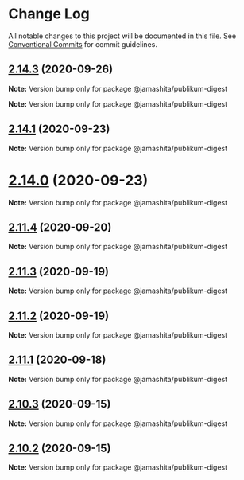 # Change Log

All notable changes to this project will be documented in this file.
See [Conventional Commits](https://conventionalcommits.org) for commit guidelines.

## [2.14.3](https://github.com/jamashita/publikum/compare/v2.14.2...v2.14.3) (2020-09-26)

**Note:** Version bump only for package @jamashita/publikum-digest







**Note:** Version bump only for package @jamashita/publikum-digest





## [2.14.1](https://github.com/jamashita/publikum/compare/v2.14.0...v2.14.1) (2020-09-23)

**Note:** Version bump only for package @jamashita/publikum-digest





# [2.14.0](https://github.com/jamashita/publikum/compare/v2.11.4...v2.14.0) (2020-09-23)

**Note:** Version bump only for package @jamashita/publikum-digest





## [2.11.4](https://github.com/jamashita/publikum/compare/v2.11.3...v2.11.4) (2020-09-20)

**Note:** Version bump only for package @jamashita/publikum-digest





## [2.11.3](https://github.com/jamashita/publikum/compare/v2.12.0...v2.11.3) (2020-09-19)

**Note:** Version bump only for package @jamashita/publikum-digest





## [2.11.2](https://github.com/jamashita/publikum/compare/v2.12.0...v2.11.2) (2020-09-19)

**Note:** Version bump only for package @jamashita/publikum-digest





## [2.11.1](https://github.com/jamashita/publikum.git/packages/digest/compare/v2.11.0...v2.11.1) (2020-09-18)

**Note:** Version bump only for package @jamashita/publikum-digest





## [2.10.3](https://github.com/jamashita/publikum.git/packages/digest/compare/v2.10.2...v2.10.3) (2020-09-15)

**Note:** Version bump only for package @jamashita/publikum-digest





## [2.10.2](https://github.com/jamashita/publikum.git/packages/digest/compare/v2.10.1...v2.10.2) (2020-09-15)

**Note:** Version bump only for package @jamashita/publikum-digest
